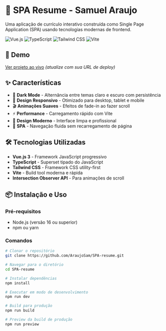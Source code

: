 # 💼 SPA Resume - Samuel Araujo

Uma aplicação de currículo interativo construída como Single Page Application (SPA) usando tecnologias modernas de frontend.

![Vue.js](https://img.shields.io/badge/Vue.js-4FC08D?style=for-the-badge&logo=vue.js&logoColor=white)
![TypeScript](https://img.shields.io/badge/TypeScript-007ACC?style=for-the-badge&logo=typescript&logoColor=white)
![Tailwind CSS](https://img.shields.io/badge/Tailwind_CSS-38B2AC?style=for-the-badge&logo=tailwind-css&logoColor=white)
![Vite](https://img.shields.io/badge/Vite-646CFF?style=for-the-badge&logo=vite&logoColor=white)

## 🚀 **Demo**

[Ver projeto ao vivo](https://araujo-sam.github.io/SPA-resume) *(atualize com sua URL de deploy)*

## ✨ **Características**

- 🌙 **Dark Mode** - Alternância entre temas claro e escuro com persistência
- 📱 **Design Responsivo** - Otimizado para desktop, tablet e mobile
- 🎬 **Animações Suaves** - Efeitos de fade-in ao fazer scroll
- ⚡ **Performance** - Carregamento rápido com Vite
- 🎨 **Design Moderno** - Interface limpa e profissional
- 🔄 **SPA** - Navegação fluida sem recarregamento de página

## 🛠️ **Tecnologias Utilizadas**

- **Vue.js 3** - Framework JavaScript progressivo
- **TypeScript** - Superset tipado do JavaScript
- **Tailwind CSS** - Framework CSS utility-first
- **Vite** - Build tool moderna e rápida
- **Intersection Observer API** - Para animações de scroll

## 📦 **Instalação e Uso**

### Pré-requisitos
- Node.js (versão 16 ou superior)
- npm ou yarn

### Comandos

```bash
# Clonar o repositório
git clone https://github.com/AraujoSam/SPA-resume.git

# Navegar para o diretório
cd SPA-resume

# Instalar dependências
npm install

# Executar em modo de desenvolvimento
npm run dev

# Build para produção
npm run build

# Preview da build de produção
npm run preview
